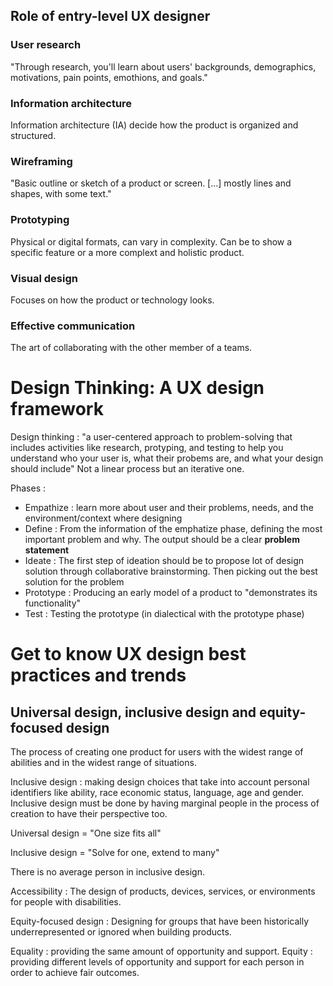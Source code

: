 
## Role of entry-level UX designer 
### User research 
"Through research, you'll learn about users' backgrounds, demographics, motivations, pain points, emothions, and goals."
### Information architecture 
Information architecture (IA) decide how the product is organized and structured. 
### Wireframing 
"Basic outline or sketch of a product or screen. [...] mostly lines and shapes, with some text."
### Prototyping
Physical or digital formats, can vary in complexity. Can be to show a specific feature or a more complext and holistic product. 
### Visual design
Focuses on how the product or technology looks. 
### Effective communication
The art of collaborating with the other member of a teams. 

# Design Thinking: A UX design framework

Design thinking : "a user-centered approach to problem-solving that includes activities like research, protyping, and testing to help you understand who your user is, what their probems are, and what your design should include"
Not a linear process but an iterative one.

Phases :
- Empathize : learn more about user and their problems, needs, and the environment/context where designing
- Define : From the information of the emphatize phase, defining the most important problem and why. The output should be a clear **problem statement**
- Ideate : The first step of ideation should be to propose lot of design solution through collaborative brainstorming. Then picking out the best solution for the problem
- Prototype : Producing an early model of a product to "demonstrates its functionality"
- Test : Testing the prototype (in dialectical with the prototype phase)

# Get to know UX design best practices and trends

## Universal design, inclusive design and equity-focused design 
The process of creating one product for users with the widest range of abilities and in the widest range of situations. 

Inclusive design : making design choices that take into account personal identifiers like ability, race economic status, language, age and gender. 
Inclusive design must be done by having marginal people in the process of creation to have their perspective too. 

Universal design = "One size fits all"

Inclusive design = "Solve for one, extend to many"

There is no average person in inclusive design.

Accessibility : The design of products, devices, services, or environments for people with disabilities. 

Equity-focused design : Designing for groups that have been historically underrepresented or ignored when building products. 

Equality : providing the same amount of opportunity and support. 
Equity : providing different levels of opportunity and support for each person in order to achieve fair outcomes. 
